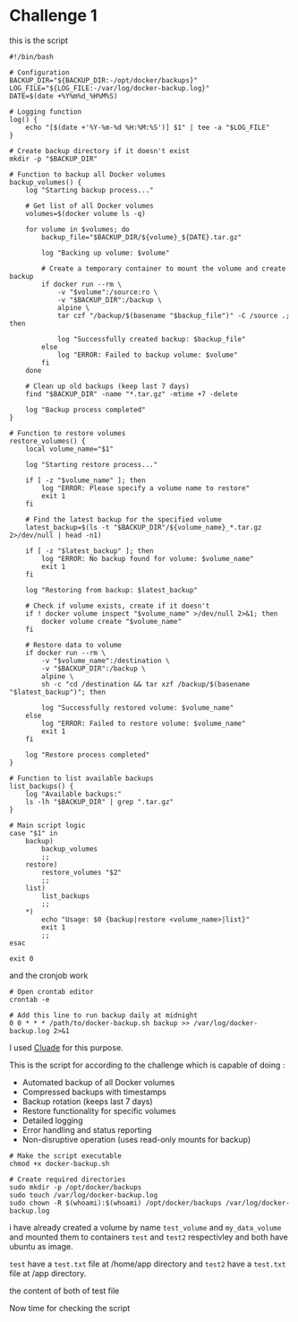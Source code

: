 # Challenge 1

this is the script

```
#!/bin/bash

# Configuration
BACKUP_DIR="${BACKUP_DIR:-/opt/docker/backups}"
LOG_FILE="${LOG_FILE:-/var/log/docker-backup.log}"
DATE=$(date +%Y%m%d_%H%M%S)

# Logging function
log() {
    echo "[$(date +'%Y-%m-%d %H:%M:%S')] $1" | tee -a "$LOG_FILE"
}

# Create backup directory if it doesn't exist
mkdir -p "$BACKUP_DIR"

# Function to backup all Docker volumes
backup_volumes() {
    log "Starting backup process..."
    
    # Get list of all Docker volumes
    volumes=$(docker volume ls -q)
    
    for volume in $volumes; do
        backup_file="$BACKUP_DIR/${volume}_${DATE}.tar.gz"
        
        log "Backing up volume: $volume"
        
        # Create a temporary container to mount the volume and create backup
        if docker run --rm \
            -v "$volume":/source:ro \
            -v "$BACKUP_DIR":/backup \
            alpine \
            tar czf "/backup/$(basename "$backup_file")" -C /source .; then
            
            log "Successfully created backup: $backup_file"
        else
            log "ERROR: Failed to backup volume: $volume"
        fi
    done
    
    # Clean up old backups (keep last 7 days)
    find "$BACKUP_DIR" -name "*.tar.gz" -mtime +7 -delete
    
    log "Backup process completed"
}

# Function to restore volumes
restore_volumes() {
    local volume_name="$1"
    
    log "Starting restore process..."
    
    if [ -z "$volume_name" ]; then
        log "ERROR: Please specify a volume name to restore"
        exit 1
    fi
    
    # Find the latest backup for the specified volume
    latest_backup=$(ls -t "$BACKUP_DIR"/${volume_name}_*.tar.gz 2>/dev/null | head -n1)
    
    if [ -z "$latest_backup" ]; then
        log "ERROR: No backup found for volume: $volume_name"
        exit 1
    fi
    
    log "Restoring from backup: $latest_backup"
    
    # Check if volume exists, create if it doesn't
    if ! docker volume inspect "$volume_name" >/dev/null 2>&1; then
        docker volume create "$volume_name"
    fi
    
    # Restore data to volume
    if docker run --rm \
        -v "$volume_name":/destination \
        -v "$BACKUP_DIR":/backup \
        alpine \
        sh -c "cd /destination && tar xzf /backup/$(basename "$latest_backup")"; then
        
        log "Successfully restored volume: $volume_name"
    else
        log "ERROR: Failed to restore volume: $volume_name"
        exit 1
    fi
    
    log "Restore process completed"
}

# Function to list available backups
list_backups() {
    log "Available backups:"
    ls -lh "$BACKUP_DIR" | grep ".tar.gz"
}

# Main script logic
case "$1" in
    backup)
        backup_volumes
        ;;
    restore)
        restore_volumes "$2"
        ;;
    list)
        list_backups
        ;;
    *)
        echo "Usage: $0 {backup|restore <volume_name>|list}"
        exit 1
        ;;
esac

exit 0

```
and the cronjob work
```
# Open crontab editor
crontab -e

# Add this line to run backup daily at midnight
0 0 * * * /path/to/docker-backup.sh backup >> /var/log/docker-backup.log 2>&1
```
I used [Cluade](https://claude.ai/) for this purpose.

This is the script for according to the challenge which is capable of doing :
-   Automated backup of all Docker volumes
-   Compressed backups with timestamps
-   Backup rotation (keeps last 7 days)
-   Restore functionality for specific volumes
-   Detailed logging
-   Error handling and status reporting
-   Non-disruptive operation (uses read-only mounts for backup)
```command
# Make the script executable
chmod +x docker-backup.sh

# Create required directories
sudo mkdir -p /opt/docker/backups
sudo touch /var/log/docker-backup.log
sudo chown -R $(whoami):$(whoami) /opt/docker/backups /var/log/docker-backup.log 
```

i have already created a volume by name `test_volume` and `my_data_volume` and mounted them to containers `test` and 
`test2` respectivley and both have ubuntu as image.

`test` have a `test.txt` file at /home/app directory and `test2` have a `test.txt` file at /app directory.

the content of both of test file


Now time for checking the script
